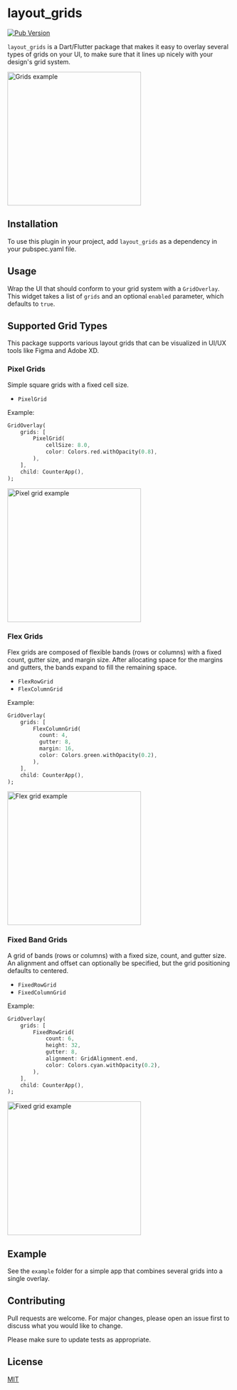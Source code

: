 # layout_grids

[![Pub Version](https://img.shields.io/pub/v/layout_grids)](https://pub.dev/packages/layout_grids)

`layout_grids` is a Dart/Flutter package that makes it easy to overlay several types of grids on your UI, to make sure that it lines up nicely with your design's grid system.

<img src="https://github.com/doppio/layout_grids/raw/main/example/images/grids_example.png" alt="Grids example" width="300"/>

## Installation

To use this plugin in your project, add `layout_grids` as a dependency in your pubspec.yaml file.

## Usage

Wrap the UI that should conform to your grid system with a `GridOverlay`. This widget takes a list of `grids` and an optional `enabled` parameter, which defaults to `true`.

## Supported Grid Types

This package supports various layout grids that can be visualized in UI/UX tools like Figma and Adobe XD.

### Pixel Grids

Simple square grids with a fixed cell size.

* `PixelGrid`

Example:
```dart
GridOverlay(
    grids: [
        PixelGrid(
            cellSize: 8.0,
            color: Colors.red.withOpacity(0.8),
        ),
    ],
    child: CounterApp(),
);
```
<img src="https://github.com/doppio/layout_grids/raw/main/images/pixel_grid_example.png" alt="Pixel grid example" width="300"/>

### Flex Grids
Flex grids are composed of flexible bands (rows or columns) with a fixed count, gutter size, and margin size. After allocating space for the margins and gutters, the bands expand to fill the remaining space.

* `FlexRowGrid`
* `FlexColumnGrid`

Example:
```dart
GridOverlay(
    grids: [
        FlexColumnGrid(
          count: 4,
          gutter: 8,
          margin: 16,
          color: Colors.green.withOpacity(0.2),
        ),
    ],
    child: CounterApp(),
);
```
<img src="https://github.com/doppio/layout_grids/raw/main/images/flex_grid_example.png" alt="Flex grid example" width="300"/>

### Fixed Band Grids
A grid of bands (rows or columns) with a fixed size, count, and gutter size. An alignment and offset can optionally be specified, but the grid positioning defaults to centered.

* `FixedRowGrid`
* `FixedColumnGrid`

Example:
```dart
GridOverlay(
    grids: [
        FixedRowGrid(
            count: 6,
            height: 32,
            gutter: 8,
            alignment: GridAlignment.end,
            color: Colors.cyan.withOpacity(0.2),
        ),
    ],
    child: CounterApp(),
);
```

<img src="https://github.com/doppio/layout_grids/raw/main/images/fixed_grid_example.png" alt="Fixed grid example" width="300"/>

## Example

See the `example` folder for a simple app that combines several grids into a single overlay.

## Contributing
Pull requests are welcome. For major changes, please open an issue first to discuss what you would like to change.

Please make sure to update tests as appropriate.

## License
[MIT](https://choosealicense.com/licenses/mit/)